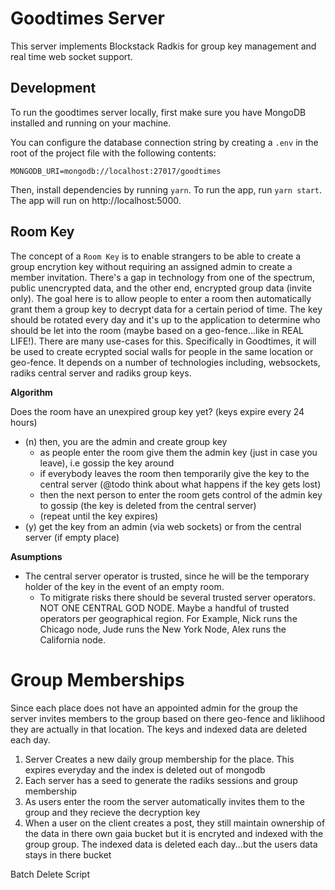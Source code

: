 # Goodtimes Server
This server implements Blockstack Radkis for group key management and real time web socket support.

## Development

To run the goodtimes server locally, first make sure you have MongoDB installed and running on your machine.

You can configure the database connection string by creating a `.env` in the root of the project file with the following contents:

~~~
MONGODB_URI=mongodb://localhost:27017/goodtimes
~~~

Then, install dependencies by running `yarn`. To run the app, run `yarn start`. The app will run on http://localhost:5000.


## Room Key

The concept of a `Room Key` is to enable strangers to be able to create a group encrytion key without requiring an assigned admin to create a member invitation. There's a gap in technology from one of the spectrum, public unencrypted data, and the other end, encrypted group data (invite only). The goal here is to allow people to enter a room then automatically grant them a group key to decrypt data for a certain period of time. The key should be rotated every day and it's up to the application to determine who should be let into the room (maybe based on a geo-fence...like in REAL LIFE!). There are many use-cases for this. Specifically in Goodtimes, it will be used to create ecrypted social walls for people in the same location or geo-fence. It depends on a number of technologies including, websockets, radiks central server and radiks group keys.


**Algorithm** 

Does the room have an unexpired group key yet? (keys expire every 24 hours)

- (n) then, you are the admin and create group key 
    - as people enter the room give them the admin key (just in case you leave), i.e gossip the key around
    - if everybody leaves the room then temporarily give the key to the central server (@todo think about what happens if the key gets lost)
    - then the next person to enter the room gets control of the admin key to gossip (the key is deleted from the central server)
    - (repeat until the key expires)
- (y) get the key from an admin (via web sockets) or from the central server (if empty place)

**Asumptions**
- The central server operator is trusted, since he will be the temporary holder of the key in the event of an empty room.
    - To mitigrate risks there should be several trusted server operators. NOT ONE CENTRAL GOD NODE. Maybe a handful of trusted operators per geographical region. For Example, Nick runs the Chicago node, Jude runs the New York Node, Alex runs the California node. 


Group Memberships
==================
Since each place does not have an appointed admin for the group the server invites members to the group based on there geo-fence and liklihood they
are actually in that location. The keys and indexed data are deleted each day.

1) Server Creates a new daily group membership for the place. This expires everyday and the index is deleted out of mongodb
2) Each server has a seed to generate the radiks sessions and group membership
3) As users enter the room the server automatically invites them to the group and they recieve the decryption key
4) When a user on the client creates a post, they still maintain ownership of the data in there own gaia bucket but it is encryted and indexed with 
the group group. The indexed data is deleted each day...but the users data stays in there bucket

Batch Delete Script

